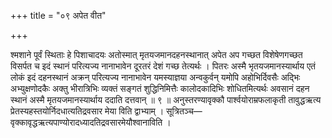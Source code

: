 +++
title = "०९ अपेत वीत"

+++

श्मशाने पूर्वं स्थिताः हे पिशाचादयः अतोस्मात् मृतयजमानदहनस्थानात् अपेत अप गच्छत विशेषेणगच्छत विसर्पत च इदं स्थानं परित्यज्य नानाभावेन दूरतरं देशं गच्छ तेत्यर्थः । पितरः अस्मै भृतयजमानस्यार्थाय एतं लोकं इदं दहनस्थानं अक्रन् परित्यज्य नानाभावेन यमस्याज्ञया अन्वकुर्वन् यमोपि अहोभिर्दिवसैः अद्भिः अभ्युक्षणोदकैः अक्तु भीरात्रिभिः व्यक्तं सङ्गतं शुद्धिनिमित्तैः कालोदकादिभिः शोधितमित्यर्थः अवसानं दहन स्थानं अस्मै मृतयजमानस्यार्थाय ददाति दत्तवान् ॥ ९ ॥ अनुस्तरण्यावृक्कौ पार्श्वयोराम्रफलाकृती तावुद्धऋत्य प्रेतस्यहस्तयोर्निदधात्यतिद्रवसार मेया विति द्वाभ्याम् । सूत्रितञ्च—वृक्कावृद्धऋत्यपाण्योरादध्यादतिद्रवसारमेयौश्वानाविति ।
